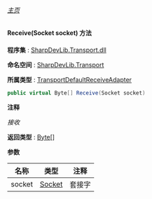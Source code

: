 ###### [主页](./Index.md "主页")

#### Receive(Socket socket) 方法

**程序集** : [SharpDevLib.Transport.dll](./SharpDevLib.Transport.assembly.md "SharpDevLib.Transport.dll")

**命名空间** : [SharpDevLib.Transport](./SharpDevLib.Transport.namespace.md "SharpDevLib.Transport")

**所属类型** : [TransportDefaultReceiveAdapter](./SharpDevLib.Transport.TransportDefaultReceiveAdapter.md "TransportDefaultReceiveAdapter")

``` csharp
public virtual Byte[] Receive(Socket socket)
```

**注释**

*接收*



**返回类型** : [Byte\[\]](https://learn.microsoft.com/en-us/dotnet/api/system.byte[] "Byte\[\]")


**参数**

|名称|类型|注释|
|---|---|---|
|socket|[Socket](https://learn.microsoft.com/en-us/dotnet/api/system.net.sockets.socket "Socket")|套接字|


